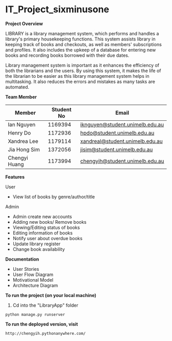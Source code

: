 # IT_Project_sixminusone

**Project Overview**

LIBRARY is a library management system, which performs and handles a library's primary housekeeping functions. This system assists library in keeping track of books and checkouts, as well as members' subscriptions and profiles. It also includes the upkeep of a database for entering new books and recording books borrowed with their due dates.  

Library management system is important as it enhances the efficiency of both the librarians and the users. By using this system, it makes the life of the librarian to be easier as this library management system helps in multitasking. It also reduces the errors and mistakes as many tasks are automated.  

**Team Member**

| Member        | Student No  | Email                                |
| ------------- | ----------- | ------------------------------------ |
| Ian Nguyen    | 1169394     | iknguyen@student.unimelb.edu.au      |
| Henry Do      | 1172936     | hpdo@student.unimelb.edu.au          |
| Xandrea Lee   | 1179114     | xandreal@student.unimelb.edu.au      |
| Jia Hong Sim  | 1372056     | jisim@student.unimelb.edu.au         |
| Chengyi Huang | 1173994     | chengyih@student.unimelb.edu.au      |

**Features**

User
- View list of books by genre/author/title

Admin
- Admin create new accounts
- Adding new books/ Remove books
- Viewing/Editing status of books
- Editing information of books
- Notify user about overdue books
- Update library register
- Change book availability

**Documentation**

- User Stories
- User Flow Diagram
- Motivational Model
- Architecture Diagram

**To run the project (on your local machine)**
1. Cd into the "LibraryApp" folder

```
python manage.py runserver
```

**To run the deployed version, visit**

```
http://chengyih.pythonanywhere.com/
```






